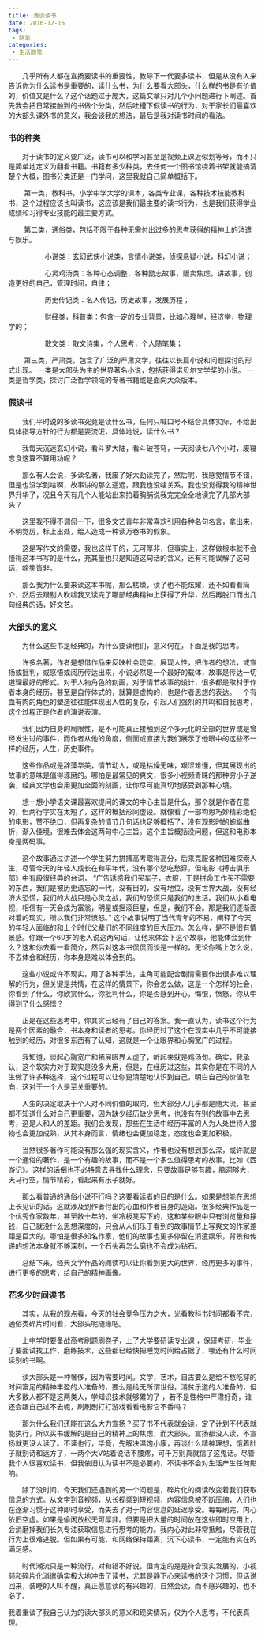 ```yaml
---
title: 浅谈读书
date: 2016-12-15
tags:
 - 随笔
categories: 
 - 生活随笔
---
```


&ensp;&ensp;&ensp;&ensp;几乎所有人都在宣扬要读书的重要性，教导下一代要多读书，但是从没有人来告诉你为什么读书是重要的，读什么书，为什么要看大部头，什么样的书是有价值的，价值又是什么？这个话题过于庞大，这篇文章只对几个小问题进行下阐述。首先我会把日常接触到的书做个分类，然后吐槽下假读书的行为，对于家长们最喜欢的大部头课外书的意义，我会谈我的想法，最后是我对读书时间的看法。

### **书的种类**

&ensp;&ensp;&ensp;&ensp;对于读书的定义要广泛，读书可以和学习甚至是视频上课近似划等号，而不只是简单地定义为翻看书籍。书籍有多少种类，去任何一个图书馆绕着书架就能搞清楚个大概，图书分类还是一门学问，这里我就自己简单概括下。

&ensp;&ensp;&ensp;&ensp; 第一类，教科书，小学中学大学的课本，各类专业课，各种技术技能教科书，这个过程应该也叫读书，这应该是我们最主要的读书行为，也是我们获得学业成绩和习得专业技能的最主要方式。

&ensp;&ensp;&ensp;&ensp; 第二类，通俗类，包括不限于各种无需付出过多的思考获得的精神上的消遣与娱乐。

&ensp;&ensp;&ensp;&ensp;&ensp;&ensp;&ensp;&ensp;&ensp;&ensp; 小说类：玄幻武侠小说类，言情小说类，侦探悬疑小说，科幻小说；

&ensp;&ensp;&ensp;&ensp;&ensp;&ensp;&ensp;&ensp;&ensp;&ensp; 心灵鸡汤类：各种心态调整，各种励志故事，贩卖焦虑，讲故事，创造更好的自己，管理时间，自律；

&ensp;&ensp;&ensp;&ensp;&ensp;&ensp;&ensp;&ensp;&ensp;&ensp; 历史传记类：名人传记，历史故事，发展历程；

&ensp;&ensp;&ensp;&ensp;&ensp;&ensp;&ensp;&ensp;&ensp;&ensp; 财经类，科普类：包含一定的专业背景，比如心理学，经济学，物理学的；

&ensp;&ensp;&ensp;&ensp;&ensp;&ensp;&ensp;&ensp;&ensp;&ensp; 散文类：散文诗集，个人思考，个人随笔集；


&ensp;&ensp;&ensp;&ensp; 第三类，严肃类，包含了广泛的严肃文学，往往以长篇小说和问题探讨的形式出现。
一类是大部头为主的世界著名小说，包括获得诺贝尔文学奖的小说。
一类是哲学类，探讨广泛哲学领域的专著书籍或是面向大众版本。

### **假读书**

&ensp;&ensp;&ensp;&ensp;我们平时说的多读书究竟是读什么书，任何只喊口号不结合具体实际，不给出具体指导方针的行为都是耍流氓，具体地说，读什么书？

&ensp;&ensp;&ensp;&ensp;我每天沉迷玄幻小说，看斗罗大陆，看斗破苍穹，一天阅读七八个小时，废寝忘食这算不算用功呢？

&ensp;&ensp;&ensp;&ensp;那么有人会说，多读名著，我废了好大劲读完了，然后呢，我感觉情节不错，但是也没学到啥啊，故事讲的那么遥远，跟我也没啥关系，我也没觉得我的精神世界升华了，况且今天有几个人能站出来拍着胸脯说我完完全全地读完了几部大部头？

&ensp;&ensp;&ensp;&ensp;这里我不得不调侃一下，很多文艺青年非常喜欢引用各种名句名言，拿出来，不明觉厉，标上出处，给人造成一种读万卷书的假象。

&ensp;&ensp;&ensp;&ensp;这是写作文的需要，我也这样干的，无可厚非，但事实上，这样做根本就不会懂得这本书写的是什么，充其量也只是知道这句话的含义，还有可能误解了这句话，啼笑皆非。

&ensp;&ensp;&ensp;&ensp;那么我为什么要来读这本书呢，那么枯燥，读了也不能炫耀，还不如看看简介，然后去跟别人吹嘘我又读完了哪部经典精神上获得了升华，然后再脱口而出几句经典的话，好文艺。

### **大部头的意义**

&ensp;&ensp;&ensp;&ensp;为什么这些书是经典的，为什么要读他们，意义何在，下面是我的思考。

&ensp;&ensp;&ensp;&ensp;许多名著，作者是想借作品来反映社会现实，展现人性，把作者的想法，或宣扬或批判，或感悟或阅历传达出来，小说必然是一个最好的载体，故事是传达一切道理最好的形式。对于人物角色的刻画，对于情节故事的设计，很多都是取材于作者本身的经历，甚至是自传体式的，就算是虚构的，也是作者思想的表达。一个有血有肉的角色的塑造往往能体现出人性的复杂，引起人们强烈的共鸣和自我思考，这个过程正是作者的演说表演。

&ensp;&ensp;&ensp;&ensp;我们因为自身的局限性，是不可能真正接触到这个多元化的全部的世界或是曾经发生过的事件，而作者从他的角度，侧面或直接为我们展示了他眼中的这些不一样的经历，人生，历史事件。

&ensp;&ensp;&ensp;&ensp;这些作品或是辞藻华美，情节动人，或是枯燥无味，艰涩难懂，但其展现出的故事的意味是值得琢磨的。哪怕是最常见的爽文，很多小视频青睐的那种穷小子逆袭，经典文学也会用更加全面的刻画，让你尽可能真切地感受到那种心境。

&ensp;&ensp;&ensp;&ensp;想一想小学语文课最喜欢提问的课文的中心主旨是什么，那个就是作者在意的，但两行字实在太短了，这样的概括形同虚设。就像看了一部构思巧妙精彩绝伦的电影，赞不绝口，但再复杂的情节几句话也足够概括了，没有观影时的蜿蜒曲折，渐入佳境，很难去体会这两句中心主旨。这个主旨概括没问题，但这和电影本身是两码事。

&ensp;&ensp;&ensp;&ensp;这个故事通过讲述一个学生努力拼搏高考取得高分，后来克服各种困难探索人生，尽管今天的年轻人成长在和平年代，没有哪个愁吃愁穿，但电影《搏击俱乐部》中有段很经典的台词，
“广告诱惑我们买车子，衣服，于是拼命工作买不需要的东西，我们是被历史遗忘的一代，没有目的，没有地位，没有世界大战，没有经济大恐慌，我们的大战只是心灵之战，我们的恐慌只是我们的生活。我们从小看电视，相信有一天会成为富翁，明星或摇滚巨星，但是，我们不会。那是我们逐渐面对着的现实，所以我们非常愤怒。”
这个故事说明了当代青年的不易，阐释了今天的年轻人面临的和上个时代父辈们的不同维度的巨大压力。怎么样，是不是很有情景感。你跟一个60岁的老人说这两句话，让他来体会下这个故事，他能体会到什么？这和你去看一看简介，然后对这本书侃侃而谈是一样的，无论你嘴上怎么说，不去体会和经历，你本身是难以体会到的。

&ensp;&ensp;&ensp;&ensp;这些小说或许不现实，用了各种手法，主角可能配合剧情需要作出很多难以理解的行为，但关键是共情，在这样的情景下，你会怎么做，这是一个怎样的社会，你看到了什么，你欣赏什么，你批判什么，你是否感到开心，悔恨，愤怒，你从中得到了什么感悟？

&ensp;&ensp;&ensp;&ensp;正是在这些思考中，你其实已经有了自己的答案。我一直认为，读书这个行为是两个因素的融合，书本身和读者的思考。你经历过了这个在现实中几乎不可能接触到的经历，对很多东西有了认知，这就是一个让眼界和心胸宽广的过程。

&ensp;&ensp;&ensp;&ensp;我知道，谈起心胸宽广和拓展眼界太虚了，听起来就是鸡汤句。确实，我承认，这个软实力对于现实是没多大用，但是，在经历过这些，其实你是在不同的人生做了许多种选择，这个过程可以让你更清楚地认识到自己，明白自己的价值取向，这对于一个人是至关重要的。

&ensp;&ensp;&ensp;&ensp;人生的决定取决于个人对不同价值的取向，但大部分人几乎都是随大流，甚至都不知道什么对自己更重要，因为缺少经历缺少思考，也没有在别的故事中去思考，这是人和人的差距。我们会发现，那些在生活中经历丰富的人为人处世待人接物也会更加成熟，从其本身而言，情绪也会更加稳定，态度也会更加积极。

&ensp;&ensp;&ensp;&ensp;当然很多著作可能没有那么强的现实含义，作者也没有想到那么深，或许就是一个通俗的著作，是一个有趣的故事，而不是一个多么值得思考的故事，比如《西游记》。这样的话倒也不必特意去寻找什么理念，只要故事足够有趣，脑洞够大，天马行空，情节精彩，看起来有乐子就好。

&ensp;&ensp;&ensp;&ensp;那么看普通的通俗小说不行吗？这要看读者的目的是什么。如果是想能在思想上长见识的话，这就涉及到作者付出的心血和作者自身的造诣。很多经典作品是一个优秀作家数年，甚至数十年的，坐冷板凳写下的，这和某些眼中只有浏览量和挣钱，自己就没什么思想深度的，只会从人们乐于看到的故事情节上写爽文的作家差距是巨大的，哪怕是很多知名作家，他们的故事也更多停留在消遣娱乐，背景和传递的想法本身就不够深刻，一个石头再怎么磨也不会成为钻石。

&ensp;&ensp;&ensp;&ensp;总结下来，经典文学作品的阅读可以让你看到更大的世界，经历更多的事件，进行更多的思考，给自己的精神画像。

### **花多少时间读书**

&ensp;&ensp;&ensp;&ensp;其实，从我的观点看，今天的社会竞争压力之大，光看教科书时间都看不完，通俗类碎片时间看，大部头呢随缘吧。

&ensp;&ensp;&ensp;&ensp;上中学时要备战高考刷题刷卷子，上了大学要研读专业课 ，保研考研，毕业了要面试找工作，磨练技术，这些都已经快把睡觉时间给占据了，哪还有什么时间读别的书啊。

&ensp;&ensp;&ensp;&ensp;读大部头是一种奢侈，因为需要时间。文学，艺术，自古要么是给不愁吃穿的时间富足的精神丰盈的人准备的，要么是给无所谓世俗，清贫乐道的人准备的，但大多数人都不是这两类人，学知识技术就够累的了 ，若不是性格中严肃好奇，谁还会跟自己过不去呢，刷刷剧打打游戏看看电影它不香吗？

&ensp;&ensp;&ensp;&ensp;那为什么我们还能在这么大力宣扬？买了书不代表就会读，定了计划不代表就能执行，所以买书缓解的是自己的精神上的焦虑，而大部头，宣扬都没人读，不宣扬就更没人读了。不读也行，毕竟，先解决温饱小康，再谈什么精神理想，饿着肚子就别诗和远方了，一两个大V站着说话不腰疼，可千万别真就信了这鬼话。尽管我个人很喜欢读书，但我依旧认为读书不是必要的，不读书不会对生活产生任何影响。

&ensp;&ensp;&ensp;&ensp;除了没时间，今天我们还遇到的另一个问题是，碎片化的阅读改变着我们获取信息的方式。从文字到音视频，从长视频到短视频，内容信息被不断压缩，人们也在逐渐习惯于这种即时享受，而失去了对于内容信息的延迟享受。每每刷完，内心依旧空虚。如果是偷闲放松无可厚非。但要是把大量的时间放在这些即时应用上，会消磨掉我们长久专注获取信息进行思考的能力。我内心对此非常抵触，尽管我在行为上很难逃脱。但如果有可能，和网络保持距离，沉下心读书，一定能有实在的满足感。

&ensp;&ensp;&ensp;&ensp;时代潮流只是一种流行，对和错不好说，但肯定的是是符合现实发展的，小视频和碎片化消遣确实极大地冲击了读书，尤其是静下心来读书的这个习惯，但话说回来，装睡的人叫不醒，真正愿意读的有兴趣的，自然会读，而不感兴趣的，也不必了。



我着重谈了我自己认为的读大部头的意义和现实情况，仅为个人思考，不代表真理。
